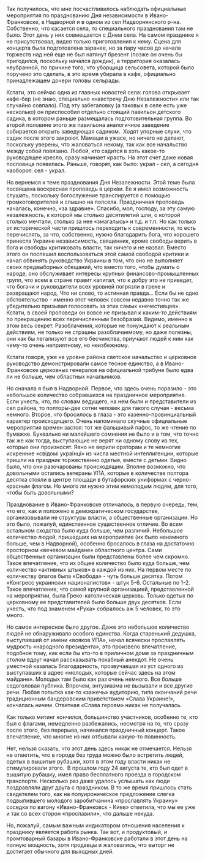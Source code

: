 Так получилось, что мне посчастливилось наблюдать официальные мероприятия по празднованию Дня независимости в Ивано-Франковске, в Надворной и в одном из сел Надворнянского р-на. Собственно, что касается села, то специального празднования там не было. Этот день у них совмещается с Днем села. На самом празднике я не присутствовал, видел только приготовления к нему. Сцена для концерта была подготовлена заранее, но за пару часов до начала торжеств над ней еще не был натянут брезент (позже он очень бы пригодился, поскольку начался дождик), а территория оказалась неубранной, по причине того, что уборщица сельсовета, которой было поручено это сделать, в это время убирала в кафе, официально принадлежащем дочери головы сельрады.

Кстати, это сейчас одна из главных новостей села: голова открывает кафе-бар (не знаю, специально «навстречу Дню Незалежности» или так случайно совпало). Под эту забегаловку (а таковых в селе есть уже несколько) он приспособил отдельно стоящий павильон детского садика, в котором раньше размещалась подготовительная группа. Во второй половине этого же павильона аналогичное заведение собирается открыть заведующая садиком.  Ходят упорные слухи, что садик после этого закроют. Мамаши в ужасе, но ничего не делают, поскольку уверены, что жаловаться некому, так как все начальство между собой повязано. Любой, кто садится в хоть какое-то руководящее кресло, сразу начинает красть. На этот счет даже новая пословица появилась. Раньше, говорят, как было: украл - сел, а сегодня наоборот: сел - украл.

Но вернемся к теме празднования Дня Незалежности. Этой теме была посвящена воскресная проповедь в церкви. Ее я имел возможность слушать, поскольку богослужение транслируется с помощью громкоговорителей и слышно на полсела. Праздничная проповедь началась, конечно, «за здравие». Спасибо, мол, господу, за эту самую незалежность, к которой мы столько десятилетий шли, о которой столько мечтали, столько за нее «змагалысь» и т.д. и т.п. Но как только от исторической части пришлось переходить к современности, то есть перечислять, за что, собственно, нужно благодарить бога, что хорошего принесла Украине независимость, священник, кроме свободы верить в бога и свободы критиковать власти, так ничего и не назвал. Вместо этого он поспешил воспользоваться этой самой свободой критики и начал обвинять руководство Украины в том, что оно не выполняет своих предвыборных обещаний, что вместо того, чтобы думать о народе, оно обслуживает интересы крупных финансово-промышленных групп, что всем в стране правит капитал, что к добру это не приведет, что богачи и руководители всех уровней погрязли в грехе и развращают народ. Что ни слово, то истинная правда... Если бы не одно обстоятельство - именно этот человек совсем недавно точно так же убедительно призывал голосовать за этих самых «нечестивцев». Кстати, в своей проповеди он вовсе не призывал к каким-то действиям по прекращению всех перечисленным безобразий. Видимо, именно в этом весь секрет. Разоблачения, которые не понуждают к реальным действиям, не только не страшны разоблачаемому, но даже полезны, они как бы легализуют все его бесчинства, приучают людей к ним как чему-то очень неприятному, но неизбежному.

Кстати говоря, уже на уровне района светское начальство и церковное руководство демонстрировали самое тесное единство, а в Ивано-Франковске церковных генералов на официальной трибуне было едва ли не больше, чем областных начальников.

Но сначала я был в Надворной. Первое, что здесь очень поразило - это небольшое количество собравшихся на праздничное мероприятие. Если учесть, что, по словам ведущего, на нем были и представители из сел района, то полторы-две сотни человек для такого случая - весьма немного. Второе, что бросилось в глаза - это казенно-провинциальный характер происходящего. Очень напоминало скучные официальные мероприятия времен застоя: тот же фальшивый пафос, то же чтение по бумажке. Буквально ни малейшего сомнения не было и в том, что точно так же как тогда, выступающие не верят ни одному слову из тех, которые они произносят. Явно не верили ораторам и те немногие искренние «свідомі українці» из числа местной интеллигенции, которые пришли на праздник торжественно одетые, вместе с детьми. Видно было, что они разочарованы происходящим. Вполне возможно, что довольными остались ветераны УПА, которые в количестве полтора десятка стояли в центре площади в бутафорских униформах с черно-красным флагом. Но много ли нужно этим немолодым людям, для того, чтобы быть довольными?

Празднование в Ивано-Франковске отличалось, в первую очередь, тем, что его, как и положено в демократическом государстве, организовывали не структуры власти, а общественные организации. Но это было, пожалуй, единственное существенное отличие. Во всем остальном сходства было куда больше, чем различий. Небольшое количество людей, пришедших на мероприятие (их было ненамного больше, чем в Надворной), особенно бросалось в глаза на достаточно просторном «вечевом майдане» областного центра. Сами общественные организации были представлены более чем скромно. Такое впечатление, что их общее количество было куда больше, чем количество «активных штыков» в каждой из них. На первом месте по количеству флагов была «Свобода» - чуть больше десятка. Потом «Конгресс украинских националистов» - штук 5-6. Остальные по 1-2. Такое впечатление, что самой крупной организацией, представленной на мероприятии, была Греко-католическая церковь. Только одетых по церковному ее представителей было больше двух десятков. Если учесть, что под знаменем «Руха» собралось аж 5 человек, то это много.

Но самое интересное было другое. Даже это небольшое количество людей не обнаруживало особого единства. Когда старенький дедушка, выступавший от имени «вояков УПА», начал всячески прославлять мудрость «народного президента», это произвело впечатление, подобное тому, как если бы кто-то в приличном доме за праздничным столом вдруг начал рассказывать похабный анекдот. Не очень уместной казалась благодарность, прозвучавшая из уст одного из выступавших в адрес «молодых, которые сейчас здесь на этом майдане». Молодых там было как раз очень немного. Все больше седоголовая публика. Впрочем, энтузиазма не вызывали и все другие речи. Любая попытка как-то «зажечь» аудиторию, типа окончаний речи традиционным бандеровским приветствием «Слава Украине!», кончалась ничем. Ответная «Слава героям» никак не получалась.

Как только митинг кончился, большинство участников, особенно те, кто был с флагами, немедленно разбежались, несмотря на то, что сразу после этого, без перерыва, начинался праздничный концерт. Такое впечатление, что многие из них отбывали какую-то повинность.

Нет, нельзя сказать, что этот день здесь никак не отмечается. Нельзя не отметить, что в городе без труда можно было встретить людей, одетых в вышитые рубашки, хотя в этом году власти никак не стимулировали этого.  В прошлом году 24 августа те, кто был одет в вышитую рубашку, имел право бесплатного проезда в городском транспорте. Несколько раз даже удалось услышать как люди поздравляли друг друга с праздником. В то же время пришлось стать свидетелем того, как на полуироническое предложение слегка подвыпившего молодого заробитчанина «прославлять Украину» соседка по вагону «Ивано-Франковск - Киев» ответила, что мы ее уже и так со всех сторон «прославили», что дальше некуда.

Но, пожалуй, самым важным индикатором отношения населения к празднику является работа рынка. Так вот, и продуктовый, и промтоварный базары в Ивано-Франковске работали в этот день на полную мощность, хотя продавцы и жаловались, что выторг не достигает обычного для выходных дней.